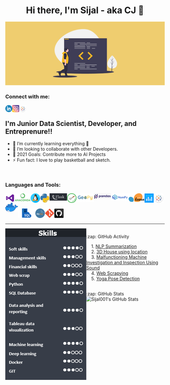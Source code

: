 <h1 align="Center"> Hi there, I'm Sijal - aka CJ 👋 </h1>

<img src="./icons/banner.png" alt="banner" >

<br/>

### Connect with me:


[<img align="left" alt="Sijal | LinkedIn" width="22px" src="./icons/linkedin.png" />][linkedin]
[<img align="left" alt="Sijal | Instagram" width="22px" src="./icons/instagram.png" />][instagram]
[<img align="left" alt="Sijal | Tableau" width="22px" src="./icons/tableau.png" />][tableau]

<br/>

## I'm Junior Data Scientist, Developer, and Entreprenure!!

- 🌱 I’m currently learning everything 🤣
- 👯 I’m looking to collaborate with other Developers.
- 🥅 2021 Goals: Contribute more to AI Projects
- ⚡ Fun fact: I love to play basketball and sketch.


<br/>

### Languages and Tools:

[<img align="left" alt="Visual Studio Code" width="30px" src="./icons/visual studio.png" />](https://code.visualstudio.com/docs)
[<img align="left" alt="Ananconda" width="50px" src="./icons/anaconda.png" />](https://www.anaconda.com/about-us)
[<img align="left" alt="Linux" width="30px" src="./icons/linux.png" />](https://www.linux.com/what-is-linux/)
[<img align="left" alt="Python" width="30px" src="./icons/python.png" />](https://www.python.org/about/)
[<img align="left" alt="Flask" width="55px" src="./icons/flask.png" />](https://pypi.org/project/Flask/)
[<img align="left" alt="Scrapy" width="30px" src="./icons/scrapy.png" />](https://pypi.org/project/Scrapy3/)
[<img align="left" alt="Geopy" width="55px" src="./icons/geopy.png" />](https://pypi.org/project/geopy/)
[<img align="left" alt="Pandas" width="55px" src="./icons/pandas.png" />](https://pypi.org/project/pandas/)
[<img align="left" alt="Numpy" width="55px" src="./icons/numpy.png" />](https://pypi.org/project/numpy/)
[<img align="left" alt="SciKitLearn" width="50px" src="./icons/scikitlearn.png" />](https://scikit-learn.org/stable/getting_started.html)
[<img align="left" alt="Plotly" width="30px" src="./icons/plotly.png" />](https://pypi.org/project/plotly/)
[<img align="left" alt="Tableau" width="30px" src="./icons/tableau.png" />](https://www.tableau.com/why-tableau/what-is-tableau)
[<img align="left" alt="Docker" width="40px" src="./icons/docker.png" />](https://docs.docker.com/get-started/overview/)

<br />
<br />

[<img align="left" alt="SQL" width="55px" src="./icons/sql.png" />](https://www.tutorialspoint.com/sql/sql-overview.htm#:~:text=SQL%20is%20Structured%20Query%20Language,stored%20in%20a%20relational%20database.&text=All%20the%20Relational%20Database%20Management,as%20their%20standard%20database%20language.)
[<img align="left" alt="MySQL" width="30px" src="./icons/mysql.png" />](https://www.mysql.com/about/)
[<img align="left" alt="Git" width="30px" src="./icons/git.png" />](https://git-scm.com/about)
[<img align="left" alt="GitHub" width="30px" src="./icons/github.png" />](https://github.com/about)

<br />
<br />

---
[<img align="left" alt="Skills" src="https://raw.githubusercontent.com/sijal001/sijal001/master/icons/skills.PNG" />][linkedin]

<br />



<summary>:zap: GitHub Activity</summary>
  
<!--START_SECTION:activity-->

&nbsp; &nbsp; 1. [NLP Summarization](https://github.com/sijal001/NLP_Summarization) <br />
&nbsp; &nbsp; 2. [3D House using location](https://github.com/sijal001/3D-House-Project) <br />
&nbsp; &nbsp; 3. [Malfunctioning Machine Investigation and Inspection Using Sound](https://github.com/sijal001/Malfunctioning_Industrial_Machine_Investigation_and_Inspection_Using_Sound) <br />
&nbsp; &nbsp; 4. [Web Scrapying](https://github.com/sijal001/Web_scraping_RealEstate_Information) <br />
&nbsp; &nbsp; 5. [Yoga Pose Detection](https://github.com/sijal001/Yoga_Pose_Detection) <br />

<!--END_SECTION:activity-->



<br />


<summary>:zap: GitHub Stats</summary>

<img align="left" alt="Sijal001's GitHub Stats" src="https://github-readme-stats.vercel.app/api?username=sijal001&show_icons=true&hide_border=true&theme=nord" />




[instagram]: https://www.instagram.com/oasis.sijal__/
[linkedin]: https://www.linkedin.com/in/sijal-kumar-joshi-b1545584/
[tableau]: https://public.tableau.com/profile/sijal3730#!/
